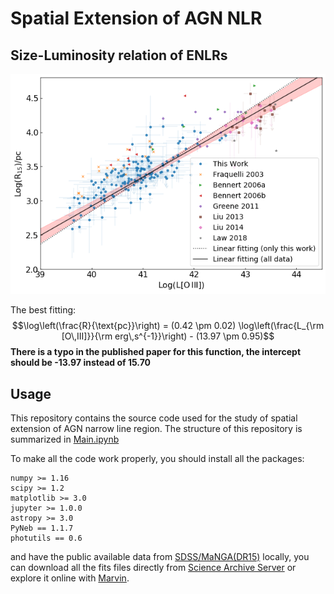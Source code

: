 # Spatial Extension of AGN NLR

## Size-Luminosity relation of ENLRs
![R-L relation](/results/all_fitting.png)

The best fitting:
$$\log\left(\frac{R}{\text{pc}}\right) = (0.42 \pm 0.02) \log\left(\frac{L_{\rm [O\,III]}}{\rm erg\,s^{-1}}\right) - (13.97 \pm 0.95)$$
**There is a typo in the published paper for this function, the intercept should be -13.97 instead of 15.70**

## Usage
This repository contains the source code used for the study of spatial extension of AGN narrow line region. The structure of this repository is summarized in [Main.ipynb](Main.ipynb)

To make all the code work properly, you should install all the packages:

```text
numpy >= 1.16
scipy >= 1.2
matplotlib >= 3.0
jupyter >= 1.0.0
astropy >= 3.0
PyNeb == 1.1.7
photutils == 0.6
```

and have the public available data from [SDSS/MaNGA(DR15)](https://www.sdss.org/dr15/) locally, you can download all the fits files directly from [Science Archive Server](https://www.sdss.org/dr15/manga/spectro/) or explore it online with [Marvin](https://dr15.sdss.org/marvin/).
